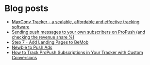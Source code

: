 # Blog posts
<!-- BLOG-POST-LIST:START -->
- [MaxConv Tracker - a scalable, affordable and effective tracking software](https://afflift.com/f/threads/maxconv-tracker-a-scalable-affordable-and-effective-tracking-software.9941/)
- [Sending push messages to your own subscribers on ProPush &lpar;and checking the revenue share %&rpar;](https://afflift.com/f/threads/sending-push-messages-to-your-own-subscribers-on-propush-and-checking-the-revenue-share.10040/)
- [Step 7 - Add Landing Pages to BeMob](https://afflift.com/f/threads/step-7-add-landing-pages-to-bemob.7478/)
- [Newbie to Push Ads](https://afflift.com/f/threads/newbie-to-push-ads.9950/)
- [How to Track ProPush Subscriptions in Your Tracker with Custom Conversions](https://afflift.com/f/threads/how-to-track-propush-subscriptions-in-your-tracker-with-custom-conversions.10045/)
<!-- BLOG-POST-LIST:END -->
